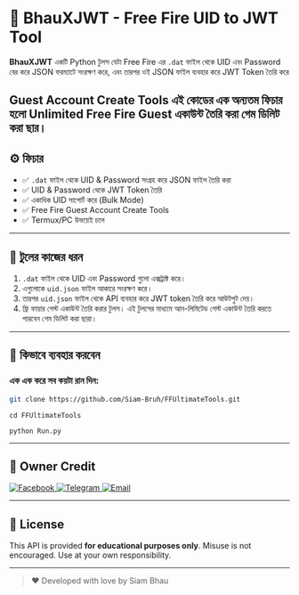# 🔐 BhauXJWT - Free Fire UID to JWT Tool

**BhauXJWT** একটি Python টুলস যেটা Free Fire এর `.dat` ফাইল থেকে UID এবং Password বের করে JSON ফরম্যাটে সংরক্ষণ করে, এবং তারপর ওই JSON ফাইল ব্যবহার করে JWT Token তৈরি করে



**Guest Account Create Tools** এই কোডের এক অন্যতম ফিচার হলো Unlimited Free Fire Guest একাউন্ট তৈরি করা গেম ডিলিট করা ছার।
---

## ⚙️ ফিচার

- ✅ `.dat` ফাইল থেকে UID & Password সংগ্রহ করে JSON ফাইল তৈরি করা
- ✅ UID & Password থেকে JWT Token তৈরি
- ✅ একাধিক UID সাপোর্ট করে (Bulk Mode)
- ✅ Free Fire Guest Account Create Tools
- ✅ Termux/PC উভয়েই চলে

---

## 🧠 টুলের কাজের ধরন

1. `.dat` ফাইল থেকে UID এবং Password গুলো এক্সট্রাক্ট করে।
2. এগুলোকে `uid.json` ফাইল আকারে সংরক্ষণ করে।
3. তারপর `uid.json` ফাইল থেকে API ব্যবহার করে JWT token তৈরি করে আউটপুট দেয়।
4. ফ্রি ফায়ার গেস্ট একাউন্ট তৈরি করার টুলস। এই টুলসের মাধ্যমে আন-লিমিটেড গেস্ট একাউন্ট তৈরি করতে পারবেন গেম ডিলিট করা ছারা।
---

## 🚀 কিভাবে ব্যবহার করবেন

### এক এক করে সব কয়টা রান দিন:

```bash
git clone https://github.com/Siam-Bruh/FFUltimateTools.git
```
```
cd FFUltimateTools
```
```
python Run.py
```
---

## 👑 Owner Credit

<p align="left">
  <a href="https://facebook.com/SiamBhau69" target="_blank">
    <img src="https://img.shields.io/badge/Facebook-1877F2?style=for-the-badge&logo=facebook&logoColor=white" alt="Facebook">
  </a>
  <a href="https://t.me/SiamBhau" target="_blank">
    <img src="https://img.shields.io/badge/Telegram-0088cc?style=for-the-badge&logo=telegram&logoColor=white" alt="Telegram">
  </a>
  <a href="mailto:smd440046@gmail.com" target="_blank">
    <img src="https://img.shields.io/badge/Email-D14836?style=for-the-badge&logo=gmail&logoColor=white" alt="Email">
  </a>
</p>

---

## 📜 License

This API is provided **for educational purposes only**. Misuse is not encouraged. Use at your own responsibility.

---

> ❤️ Developed with love by Siam Bhau
